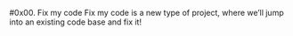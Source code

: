 #0x00. Fix my code
Fix my code is a new type of project, where we’ll jump into an existing code base and fix it!
